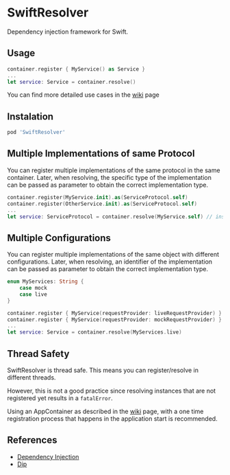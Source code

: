 # SwiftResolver
Dependency injection framework for Swift.

## Usage
```swift
container.register { MyService() as Service }
...
let service: Service = container.resolve()
```

You can find more detailed use cases in the [wiki](https://github.com/viniciusaro/SwiftResolver/wiki) page

## Instalation
```ruby
pod 'SwiftResolver'
```

## Multiple Implementations of same Protocol

You can register multiple implementations of the same protocol in the same container.
Later, when resolving, the specific type of the implementation can be passed as parameter to obtain the correct implementation type.

```swift
container.register(MyService.init).as(ServiceProtocol.self)
container.register(OtherService.init).as(ServiceProtocol.self)
...
let service: ServiceProtocol = container.resolve(MyService.self) // instance of MyService is returned here
```

## Multiple Configurations

You can register multiple implementations of the same object with different configurations.
Later, when resolving, an identifier of the implementation can be passed as parameter to obtain the correct implementation type.

```swift
enum MyServices: String {
    case mock
    case live
}

container.register { MyService(requestProvider: liveRequestProvider) }.tag(MyServices.live)
container.register { MyService(requestProvider: mockRequestProvider) }.tag(MyServices.mock)
...
let service: Service = container.resolve(MyServices.live)
```

## Thread Safety

SwiftResolver is thread safe. This means you can register/resolve in different threads. 

However, this is not a good practice since resolving instances that are not registered yet results in a `fatalError`.

Using an AppContainer as described in the [wiki](https://github.com/viniciusaro/SwiftResolver/wiki/Project-Setup) page, with a one time registration process that happens in the application start is recommended.

## References
* [Dependency Injection](https://en.wikipedia.org/wiki/Dependency_injection)
* [Dip](https://github.com/AliSoftware/Dip)
